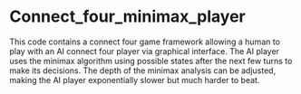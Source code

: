 # Connect_four_minimax_player
This code contains a connect four game framework allowing a human to play with an AI connect four player via graphical interface. The AI player uses the minimax algorithm using possible states after the next few turns to make its decisions. The depth of the minimax analysis can be adjusted, making the AI player exponentially slower but much harder to beat.
